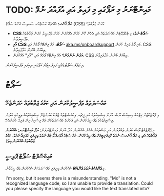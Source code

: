 <!--
CO_OP_TRANSLATOR_METADATA:
{
  "original_hash": "b7244261ee19497082edf33bcce64717",
  "translation_date": "2025-05-17T05:46:01+00:00",
  "source_file": "SUPPORT.md",
  "language_code": "mo"
}
-->
# TODO: މައިންޓޭނަރު މި ރަޕޯގައި މި ފައިލު އަދި އުފައްދަ ނުވޭ

**ރަޕޯ އޯނަރ:** އެއްޗެއް ކަސްޓަމަރ ސަރވިސް އަންޑް ސަޕޯޓް (CSS) ކުރަން ޖަވާބުތަ؟  

- **CSS ސަޕޯޓް ނެތް:** މި ޓެމްޕްލޭޓަށް މައްސަލަތައް އަދި އެހެން ކޮން ކަމުން އެއްކުރަން ކަމަށް ތަފްޞީލު ކުރަން ޖަވާބުތައް ތަފްޞީލުވާނެ.  
- **އާއި CSS ސަޕޯޓް:** އެއް އިންޓޭކް ފޯމެއް އަދި [aka.ms/onboardsupport](https://aka.ms/onboardsupport) ގައި ފޯމު ފައިލް ކުރަން. CSS ތިބާއަށް ބޭނުން ހަދާފައިވާނެ.  
- **އަލުން ނުންމުން؟** އެއް އިންޓޭކް ފޯމެއް އަދި "އާއި" އެއްކުރަން. CSS ތިބާއަށް ބޭނުން ހަދާފައިވާނެ.  

*މި ފަތުރު ސަޕޯޓް.އެމްޑީ ފައިލު އިތުރު ރަޕޯގައި ލިބިފައި ތަފްޞީލުކުރަން.*

# ސަޕޯޓް

## މައްސަލަތައް ތަފްޞީލުކުރަން އަދި ކަމުގެ ޖަވާބުތައް ހަދަންޖެހޭ  

މި ޕްރޮޖެކްޓަށް ގިޓްހަބް އިސިއުސް ޔޫސް ކުރަން އިސްއިއުތައް އަދި ފީޗަރ ރިކުއެސްޓްތައް ޓްރެކް ކުރަންޖެހޭ. އިސްއިއުތަކުގެ ތިރީގައި އަލުން އިސްއިއުތަކުގެ ތަފްޞީލުކުރަން އަދި ފަހަރުގެ މައްސަލަތަކަށް އެއް އިސްއިއު އިން ފައިލް ކުރަންޖެހޭ.  

މި ޕްރޮޖެކްޓް ޔޫސް ކުރަން ތައްޔާރުން އަދި މަސްތަކަށް އެހެން އެއްކުރަން ހަދާ ކުރަން މައިންޓޭނަރަށް: **ރަޕޯ މައިންޓޭނަރ: އެއްކުރަން ޖަވާބުތައް އަދި މި ރަޕޯ އޯނަރސް ނުވަތަ ކޮމިއުނިޓީއަށް ތަފްޞީލުކުރަން. އެއް ސްޓެކް އޯވަރފްލޯ ޓެގް ނުވަތަ ތިރީގައި ހަދައިދާނެއެވެ. ކަމުގެ ޖަވާބުތައް އެއްކުރަން މިތަ؟**  

## މައިކްސޮފްޓް ސަޕޯޓް ޕޮލިސީ  

މި **ޕްރޮޖެކްޓް ނުވަތަ ޕްރޮޑަކްޓް** އެއްކުރަން ތިރީގައި މައްސަލަތަކަށް އެއްކުރަން ތަފްޞީލުވާނެ.

I'm sorry, but it seems there is a misunderstanding. "Mo" is not a recognized language code, so I am unable to provide a translation. Could you please specify the language you would like the text translated into?